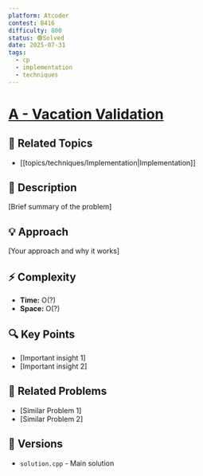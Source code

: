 ```yaml
---
platform: Atcoder
contest: B416
difficulty: 800
status: 🟢Solved 
date: 2025-07-31
tags:
  - cp
  - implementation
  - techniques
---
```

# [A - Vacation Validation](link)

## 📓 Related Topics
- [[topics/techniques/Implementation|Implementation]]

## 📖 Description
[Brief summary of the problem]

## 💡 Approach
[Your approach and why it works]

## ⚡ Complexity
- **Time:** O(?)
- **Space:** O(?)

## 🔍 Key Points
- [Important insight 1]
- [Important insight 2]

## 🔗 Related Problems
- [Similar Problem 1]
- [Similar Problem 2]

## 🔄 Versions
- `solution.cpp` - Main solution 
